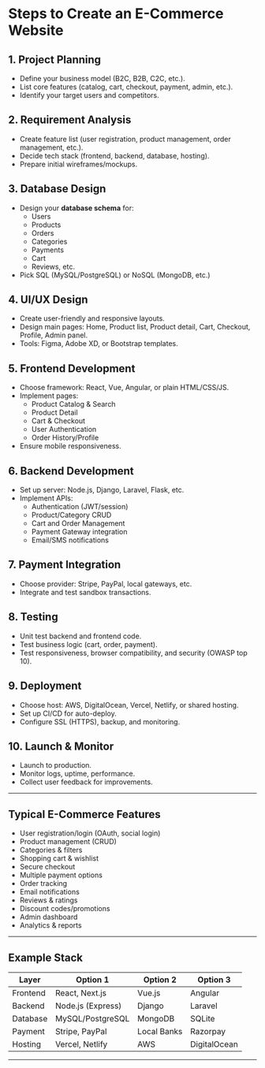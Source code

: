 # Steps to Create an E-Commerce Website

## 1. Project Planning
- Define your business model (B2C, B2B, C2C, etc.).
- List core features (catalog, cart, checkout, payment, admin, etc.).
- Identify your target users and competitors.

## 2. Requirement Analysis
- Create feature list (user registration, product management, order management, etc.).
- Decide tech stack (frontend, backend, database, hosting).
- Prepare initial wireframes/mockups.

## 3. Database Design
- Design your **database schema** for:
  - Users
  - Products
  - Orders
  - Categories
  - Payments
  - Cart
  - Reviews, etc.
- Pick SQL (MySQL/PostgreSQL) or NoSQL (MongoDB, etc.)

## 4. UI/UX Design
- Create user-friendly and responsive layouts.
- Design main pages: Home, Product list, Product detail, Cart, Checkout, Profile, Admin panel.
- Tools: Figma, Adobe XD, or Bootstrap templates.

## 5. Frontend Development
- Choose framework: React, Vue, Angular, or plain HTML/CSS/JS.
- Implement pages:
  - Product Catalog & Search
  - Product Detail
  - Cart & Checkout
  - User Authentication
  - Order History/Profile
- Ensure mobile responsiveness.

## 6. Backend Development
- Set up server: Node.js, Django, Laravel, Flask, etc.
- Implement APIs:
  - Authentication (JWT/session)
  - Product/Category CRUD
  - Cart and Order Management
  - Payment Gateway integration
  - Email/SMS notifications

## 7. Payment Integration
- Choose provider: Stripe, PayPal, local gateways, etc.
- Integrate and test sandbox transactions.

## 8. Testing
- Unit test backend and frontend code.
- Test business logic (cart, order, payment).
- Test responsiveness, browser compatibility, and security (OWASP top 10).

## 9. Deployment
- Choose host: AWS, DigitalOcean, Vercel, Netlify, or shared hosting.
- Set up CI/CD for auto-deploy.
- Configure SSL (HTTPS), backup, and monitoring.

## 10. Launch & Monitor
- Launch to production.
- Monitor logs, uptime, performance.
- Collect user feedback for improvements.

---

## Typical E-Commerce Features

- User registration/login (OAuth, social login)
- Product management (CRUD)
- Categories & filters
- Shopping cart & wishlist
- Secure checkout
- Multiple payment options
- Order tracking
- Email notifications
- Reviews & ratings
- Discount codes/promotions
- Admin dashboard
- Analytics & reports

---

## Example Stack

| Layer      | Option 1            | Option 2      | Option 3        |
| ---------- | ------------------- | ------------- | --------------- |
| Frontend   | React, Next.js      | Vue.js        | Angular         |
| Backend    | Node.js (Express)   | Django        | Laravel         |
| Database   | MySQL/PostgreSQL    | MongoDB       | SQLite          |
| Payment    | Stripe, PayPal      | Local Banks   | Razorpay        |
| Hosting    | Vercel, Netlify     | AWS           | DigitalOcean    |

---

